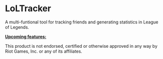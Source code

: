 LoLTracker
==========

A multi-funtional tool for tracking friends and generating statistics in League of Legends.

<b><u>Upcoming features:</b></u>


This product is not endorsed, certified or otherwise approved in any way by Riot Games, Inc. or any of its affiliates.


